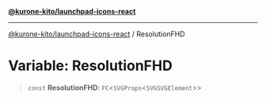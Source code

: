 [**@kurone-kito/launchpad-icons-react**](../README.md)

***

[@kurone-kito/launchpad-icons-react](../globals.md) / ResolutionFHD

# Variable: ResolutionFHD

> `const` **ResolutionFHD**: `FC`\<`SVGProps`\<`SVGSVGElement`\>\>
